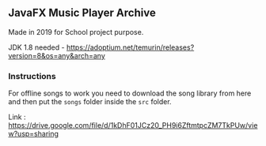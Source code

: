 ## JavaFX Music Player Archive


Made in 2019 for School project purpose.


JDK 1.8 needed - https://adoptium.net/temurin/releases?version=8&os=any&arch=any



### Instructions 

For offline songs to work you need to download the song library from here and then put the `songs` folder inside the `src` folder.

Link : https://drive.google.com/file/d/1kDhF01JCz20_PH9i6ZftmtpcZM7TkPUw/view?usp=sharing
